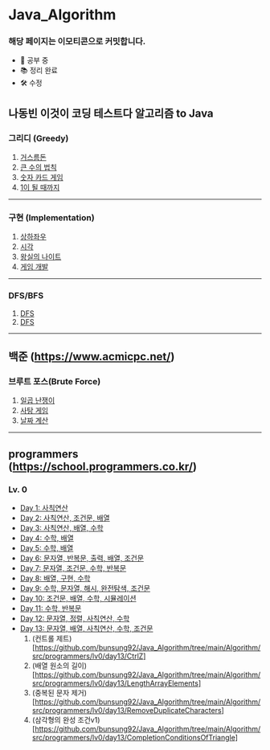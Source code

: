 # Java_Algorithm

### 해당 페이지는 이모티콘으로 커밋합니다.
- 📝 공부 중
- 📚 정리 완료
- 🛠 수정

## 나동빈 이것이 코딩 테스트다 알고리즘 to Java

### <h>그리디 (Greedy)</h>
1. [거스름돈](https://github.com/bunsung92/Java_Algorithm/blob/main/Algorithm/src/ndb/greedy/Exchange.java)
2. [큰 수의 법칙](https://github.com/bunsung92/Java_Algorithm/blob/main/Algorithm/src/ndb/greedy/LawOfLargeNumbers.java)
3. [숫자 카드 게임](https://github.com/bunsung92/Java_Algorithm/blob/main/Algorithm/src/ndb/greedy/NumberCardGame.java)
4. [1이 될 때까지](https://github.com/bunsung92/Java_Algorithm/blob/main/Algorithm/src/ndb/greedy/UntilItBecomesOne.java)

***

### <h>구현 (Implementation)</h>
1. [상하좌우](https://github.com/bunsung92/Java_Algorithm/blob/main/Algorithm/src/ndb/implementation/UpDownLeftRight.java)
2. [시각](https://github.com/bunsung92/Java_Algorithm/blob/main/Algorithm/src/ndb/implementation/Time.java)
3. [왕실의 나이트](https://github.com/bunsung92/Java_Algorithm/blob/main/Algorithm/src/ndb/implementation/RoyalKnight.java)
4. [게임 개발](https://github.com/bunsung92/Java_Algorithm/blob/main/Algorithm/src/ndb/implementation/GameDevelopment.java)

***

### <h>DFS/BFS</h>
1. [DFS](https://github.com/bunsung92/Java_Algorithm/tree/main/Algorithm/src/ndb/dfs)
2. [DFS](https://github.com/bunsung92/Java_Algorithm/tree/main/Algorithm/src/ndb/bfs)

***

## 백준 (https://www.acmicpc.net/)

### 브루트 포스(Brute Force)
1. [일곱 난쟁이](https://github.com/bunsung92/Java_Algorithm/blob/main/Algorithm/src/baekjoon/SevenDwarf.java)
2. [사탕 게임](https://github.com/bunsung92/Java_Algorithm/blob/main/Algorithm/src/baekjoon/CandyGame.java)
3. [날짜 계산](https://github.com/bunsung92/Java_Algorithm/blob/main/Algorithm/src/baekjoon/bruteforce/DateCalculation.java)

***

## programmers (https://school.programmers.co.kr/)
### Lv. 0
- [Day 1: 사칙연산](https://github.com/bunsung92/Java_Algorithm/tree/main/Algorithm/src/programmers/lv0/day1_9)
- [Day 2: 사칙연산, 조건문, 배열](https://github.com/bunsung92/Java_Algorithm/tree/main/Algorithm/src/programmers/lv0/day1_9)
- [Day 3: 사칙연산, 배열, 수학](https://github.com/bunsung92/Java_Algorithm/tree/main/Algorithm/src/programmers/lv0/day1_9)
- [Day 4: 수학, 배열](https://github.com/bunsung92/Java_Algorithm/tree/main/Algorithm/src/programmers/lv0/day1_9)
- [Day 5: 수학, 배열](https://github.com/bunsung92/Java_Algorithm/tree/main/Algorithm/src/programmers/lv0/day1_9)
- [Day 6: 문자열, 반복문, 출력, 배열, 조건문](https://github.com/bunsung92/Java_Algorithm/tree/main/Algorithm/src/programmers/lv0/day1_9)
- [Day 7: 문자열, 조건문, 수학, 반복문](https://github.com/bunsung92/Java_Algorithm/tree/main/Algorithm/src/programmers/lv0/day1_9)
- [Day 8: 배열, 구현, 수학](https://github.com/bunsung92/Java_Algorithm/tree/main/Algorithm/src/programmers/lv0/day1_9)
- [Day 9: 수학, 문자열, 해시, 완전탐색, 조건문](https://github.com/bunsung92/Java_Algorithm/tree/main/Algorithm/src/programmers/lv0/day1_9)
- [Day 10: 조건문, 배열, 수학, 시뮬레이션](https://github.com/bunsung92/Java_Algorithm/tree/main/Algorithm/src/programmers/lv0/day10)
- [Day 11: 수학, 반복문](https://github.com/bunsung92/Java_Algorithm/tree/main/Algorithm/src/programmers/lv0/day11)
- [Day 12: 문자열, 정렬, 사칙연산, 수학](https://github.com/bunsung92/Java_Algorithm/tree/main/Algorithm/src/programmers/lv0/day12)
- [Day 13: 문자열, 배열, 사칙연산, 수학, 조건문](https://github.com/bunsung92/Java_Algorithm/tree/main/Algorithm/src/programmers/lv0/day13)
  1. (컨트롤 제트)[https://github.com/bunsung92/Java_Algorithm/tree/main/Algorithm/src/programmers/lv0/day13/CtrlZ]
  2. (배열 원소의 길이)[https://github.com/bunsung92/Java_Algorithm/tree/main/Algorithm/src/programmers/lv0/day13/LengthArrayElements]
  3. (중복된 문자 제거)[https://github.com/bunsung92/Java_Algorithm/tree/main/Algorithm/src/programmers/lv0/day13/RemoveDuplicateCharacters]
  4. (삼각형의 완성 조건v1)[https://github.com/bunsung92/Java_Algorithm/tree/main/Algorithm/src/programmers/lv0/day13/CompletionConditionsOfTriangle]
